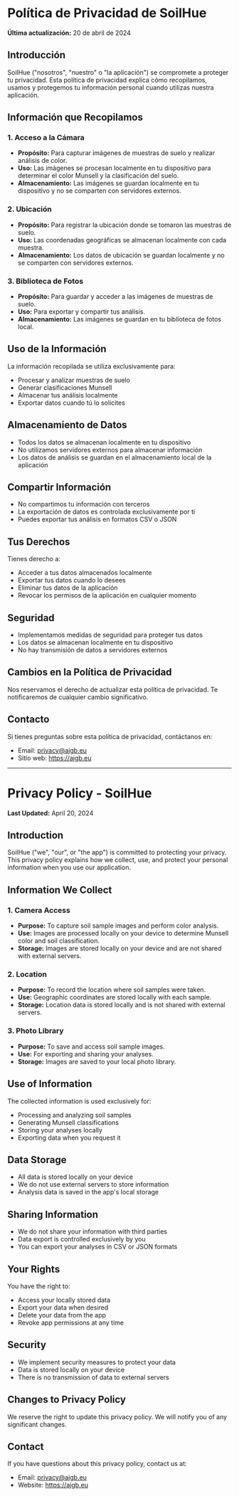 # Política de Privacidad de SoilHue

**Última actualización:** 20 de abril de 2024

## Introducción

SoilHue ("nosotros", "nuestro" o "la aplicación") se compromete a proteger tu privacidad. Esta política de privacidad explica cómo recopilamos, usamos y protegemos tu información personal cuando utilizas nuestra aplicación.

## Información que Recopilamos

### 1. Acceso a la Cámara
- **Propósito:** Para capturar imágenes de muestras de suelo y realizar análisis de color.
- **Uso:** Las imágenes se procesan localmente en tu dispositivo para determinar el color Munsell y la clasificación del suelo.
- **Almacenamiento:** Las imágenes se guardan localmente en tu dispositivo y no se comparten con servidores externos.

### 2. Ubicación
- **Propósito:** Para registrar la ubicación donde se tomaron las muestras de suelo.
- **Uso:** Las coordenadas geográficas se almacenan localmente con cada muestra.
- **Almacenamiento:** Los datos de ubicación se guardan localmente y no se comparten con servidores externos.

### 3. Biblioteca de Fotos
- **Propósito:** Para guardar y acceder a las imágenes de muestras de suelo.
- **Uso:** Para exportar y compartir tus análisis.
- **Almacenamiento:** Las imágenes se guardan en tu biblioteca de fotos local.

## Uso de la Información

La información recopilada se utiliza exclusivamente para:
- Procesar y analizar muestras de suelo
- Generar clasificaciones Munsell
- Almacenar tus análisis localmente
- Exportar datos cuando tú lo solicites

## Almacenamiento de Datos

- Todos los datos se almacenan localmente en tu dispositivo
- No utilizamos servidores externos para almacenar información
- Los datos de análisis se guardan en el almacenamiento local de la aplicación

## Compartir Información

- No compartimos tu información con terceros
- La exportación de datos es controlada exclusivamente por ti
- Puedes exportar tus análisis en formatos CSV o JSON

## Tus Derechos

Tienes derecho a:
- Acceder a tus datos almacenados localmente
- Exportar tus datos cuando lo desees
- Eliminar tus datos de la aplicación
- Revocar los permisos de la aplicación en cualquier momento

## Seguridad

- Implementamos medidas de seguridad para proteger tus datos
- Los datos se almacenan localmente en tu dispositivo
- No hay transmisión de datos a servidores externos

## Cambios en la Política de Privacidad

Nos reservamos el derecho de actualizar esta política de privacidad. Te notificaremos de cualquier cambio significativo.

## Contacto

Si tienes preguntas sobre esta política de privacidad, contáctanos en:
- Email: privacy@ajgb.eu
- Sitio web: https://ajgb.eu

---

# Privacy Policy - SoilHue

**Last Updated:** April 20, 2024

## Introduction

SoilHue ("we", "our", or "the app") is committed to protecting your privacy. This privacy policy explains how we collect, use, and protect your personal information when you use our application.

## Information We Collect

### 1. Camera Access
- **Purpose:** To capture soil sample images and perform color analysis.
- **Use:** Images are processed locally on your device to determine Munsell color and soil classification.
- **Storage:** Images are stored locally on your device and are not shared with external servers.

### 2. Location
- **Purpose:** To record the location where soil samples were taken.
- **Use:** Geographic coordinates are stored locally with each sample.
- **Storage:** Location data is stored locally and is not shared with external servers.

### 3. Photo Library
- **Purpose:** To save and access soil sample images.
- **Use:** For exporting and sharing your analyses.
- **Storage:** Images are saved to your local photo library.

## Use of Information

The collected information is used exclusively for:
- Processing and analyzing soil samples
- Generating Munsell classifications
- Storing your analyses locally
- Exporting data when you request it

## Data Storage

- All data is stored locally on your device
- We do not use external servers to store information
- Analysis data is saved in the app's local storage

## Sharing Information

- We do not share your information with third parties
- Data export is controlled exclusively by you
- You can export your analyses in CSV or JSON formats

## Your Rights

You have the right to:
- Access your locally stored data
- Export your data when desired
- Delete your data from the app
- Revoke app permissions at any time

## Security

- We implement security measures to protect your data
- Data is stored locally on your device
- There is no transmission of data to external servers

## Changes to Privacy Policy

We reserve the right to update this privacy policy. We will notify you of any significant changes.

## Contact

If you have questions about this privacy policy, contact us at:
- Email: privacy@ajgb.eu
- Website: https://ajgb.eu 